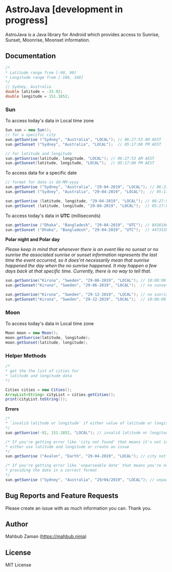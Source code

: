 # AstroJava [development in progress]

AstroJava is a Java library for Android which provides access to Sunrise, Sunset, Moonrise, Moonset information.

## Documentation

```java
/*
* Latitude range from [-90, 90] 
* Longitude range from [-180, 180]
*/
// Sydney, Australia
double latitude = -33.92;
double longitude = 151.1852;
```
### Sun 
To access today's data in Local time zone
```java
Sun sun = new Sun();
// for a specific city
sun.getSunrise ("Sydney", "Australia", "LOCAL"); // 06:27:53 AM AEST
sun.getSunset ("Sydney", "Australia", "LOCAL");  // 05:17:08 PM AEST

// for latitude and longitude
sun.getSunrise(latitude, longitude, "LOCAL"); // 06:27:53 AM AEST
sun.getSunset(latitude, longitude, "LOCAL");  // 05:17:08 PM AEST
```
To access data for a specific date
```java
// format for date is dd-MM-yyyy
sun.getSunrise ("Sydney", "Australia", "29-04-2019", "LOCAL"); // 06:27:53 AM AEST
sun.getSunset ("Sydney", "Australia", "29-04-2019", "LOCAL");  // 05:17:08 PM AEST

sun.getSunrise (latitude, longitude, "29-04-2019", "LOCAL"); // 06:27:53 AM AEST
sun.getSunset (latitude, longitude, "29-04-2019", "LOCAL");  // 05:17:08 PM AEST
```

To access today's data in **UTC** (milliseconds)
```java
sun.getSunrise ("Dhaka", "Bangladesh", "29-04-2019", "UTC"); // 84381667
sun.getSunset ("Dhaka", "Bangladesh", "29-04-2019", "UTC");  // 44735390 
```

**Polar night and Polar day**

*Please keep in mind that whenever there is an event like no sunset or
no sunrise the associated sunrise or sunset information represents
the last time the event occurred, so it does'nt necessarily mean that
sunrise happened the day when the no sunrise happened. It may happen a few days
back at that specific time. Currently, there is no way to tell that.*
```java
sun.getSunrise("Kiruna", "Sweden", "29-06-2019", "LOCAL"); // 10:00:00 AM AEST
sun.getSunset("Kiruna", "Sweden", "29-06-2019", "LOCAL");  // no sunset

sun.getSunrise("Kiruna", "Sweden", "29-12-2019", "LOCAL"); // no sunrise
sun.getSunset("Kiruna", "Sweden", "29-12-2019", "LOCAL");  // 10:00:00 AM AEST
```

### Moon
To access today's data in Local time zone
```java
Moon moon = new Moon();
moon.getSunrise(latitude, longitude);
moon.getSunset(latitude, longitude);
```

### Helper Methods
```java
/* 
* get the the list of cities for
* latitude and longitude data
*/

```
```java
Cities cities = new Cities();
ArrayList<String> cityList = cities.getCities();
print(cityList.toString());
```


**Errors**
```java
/*
* `invalid latitude or longitude` if either value of latitude or longitude is out of range
*/
sun.getSunrise(-92, 151.1852, "LOCAL"); // invalid latitude or longitude

/* If you're getting error like 'city not found' that means it's not in the city list
* either use latitude and longitude or create an issue
*/
sun.getSunrise ("Avalon", "Earth", "29-04-2019", "LOCAL"); // city not found

/* If you're getting error like 'unparseable date' that means you're not
* providing the date in a correct format
*/
sun.getSunrise ("Sydney", "Australia", "29/04/2019", "LOCAL"); // unparseable date
```

## Bug Reports and Feature Requests
Please create an issue with as much information you can. Thank you.

## Author
Mahbub Zaman (https://mahbub.ninja)

## License
MIT License